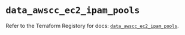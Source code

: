 # `data_awscc_ec2_ipam_pools`

Refer to the Terraform Registory for docs: [`data_awscc_ec2_ipam_pools`](https://registry.terraform.io/providers/hashicorp/awscc/0.70.0/docs/data-sources/ec2_ipam_pools).
